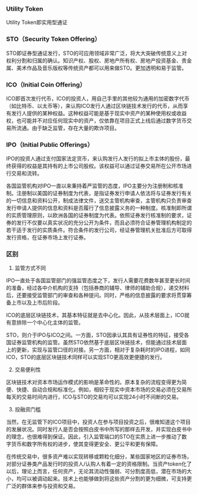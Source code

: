 ### Utility Token 
Utility Token即实用型通证

### STO（Security Token Offering）
STO即证券型通证发行，STO的可应用领域非常广泛，将大大突破传统意义上对权利分割和归属的确认。知识产权、股权、房地产所有权、房地产投资基金、贵金属、美术作品及音乐版权等传统资产都可以用来做STO。更加透明和易于监管。
  
### ICO（Initial Coin Offering）
ICO即首次发行代币，ICO的投资人，用自己手里的其他较为通用的加密数字代币（如比特币、以太币等），来认购ICO发行人通过区块链技术发行的代币，从而享有发行人提供的某种权益。这种权益可能是基于现实中资产的某种使用权或收益权，也可能并不对应任何现实中的资产，仅依靠在项目正式上线后通过数字货币交易所流通。由于缺乏监管，存在大量的欺诈项目。

### IPO（Initial Public Offerings）
IPO的投资人通过支付国家法定货币，来认购发行人发行的拟上市主体的股份，最终获得的权益是其持有的上市公司股权。该权益可以通过证券交易所在公开市场进行交易和流转。
  
各国监管机构对IPO一直以来秉持着严监管的态度，IPO主要分为注册制和核准制。注册制以美国的证券制度为代表，是指证券发行申请人依法将与证券发行有关的一切信息和资料公开，制成法律文件，送交主管机构审查，主管机构只负责审查发行申请人提供的信息和资料是否履行了信息披露义务的一种制度。核准制即所谓的实质管理原则，以欧洲各国的证券制度为代表。依照证券发行核准制的要求，证券的发行不仅要以真实状况的充分公开为条件，而且必须符合证券管理机构制定的若干适于发行的实质条件。符合条件的发行公司，经证券管理机关批准后方可取得发行资格，在证券市场上发行证券。

### 区别
1. 监管方式不同

IPO一直处于各国监管部门的强监管态度之下，发行人需要花费数年甚至更长时间的准备，经过各中介机构的支持（包括券商的辅导、律师的辅助合规），递交材料后，还要接受监管部门的审查和各种提问。同时，严格的信息披露的要求将贯穿筹备上市以及上市后阶段。

ICO的底层区块链技术，其基本特征就是去中心化。因此，从技术层面上，ICO就有意排除一个中心化主体的监管。

STO，则介于IPO与ICO之间。一方面，STO因承认其具有证券性的特征，接受各国证券监管机构的监管。虽然STO依然基于底层区块链技术，但能通过技术层面上的更新，实现与监管口径的对接。另一方面，相对于复杂耗时的IPO进程，如同ICO，STO的底层区块链技术同样可以实现STO更高效更便捷的发行。

2. 交易便利性

区块链技术对资本市场运作模式的影响是革命性的。原本复杂的流程变得更为简便、快捷、自动合规和标准化。例如，相较于现实中资本市场的交易必须在交易所每天的交易时间内进行，ICO与STO的交易均可以实现24小时不间断的交易。

3. 投融资门槛

当然，在无监管下的ICO项目中，投资人在参与项目投资之后，很难知道这个项目的发展状况。同时发行人是否会按照白皮书中所写的那样去开发，并实现白皮书中的理念，也很难得到保证。因此，引入监管端口的STO在实质上进一步推动了数字货币和数字所有权的进步，使其变得更安全、更公平和更有保障。

在传统交易中，很多资产难以实现转移或颗粒化细分，某些国家地区的证券市场，对部分证券类产品发行时的投资人/认购人有着一定的资格限制。当资产token化了以后，理论上而言，任何资产，无论其流动性强弱、可分割度高低，潜在市场的大小，均可以被调动起来。技术上也能够做到将这些资产分割的更为细微，可支持更广泛的群体来参与投资和交易。
